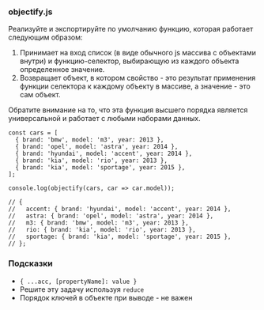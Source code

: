 ### objectify.js

Реализуйте и экспортируйте по умолчанию функцию, которая работает следующим образом:

1.  Принимает на вход список (в виде обычного js массива с объектами внутри) и функцию-селектор, выбирающую из каждого объекта определенное значение.
2.  Возвращает объект, в котором свойство - это результат применения функции селектора к каждому объекту в массиве, а значение - это сам объект.

Обратите внимание на то, что эта функция высшего порядка является универсальной и работает с любыми наборами данных.

```
const cars = [
  { brand: 'bmw', model: 'm3', year: 2013 },
  { brand: 'opel', model: 'astra', year: 2014 },
  { brand: 'hyundai', model: 'accent', year: 2014 },
  { brand: 'kia', model: 'rio', year: 2013 },
  { brand: 'kia', model: 'sportage', year: 2015 },
];

console.log(objectify(cars, car => car.model));

// {
//   accent: { brand: 'hyundai', model: 'accent', year: 2014 },
//   astra: { brand: 'opel', model: 'astra', year: 2014 },
//   m3: { brand: 'bmw', model: 'm3', year: 2013 },
//   rio: { brand: 'kia', model: 'rio', year: 2013 },
//   sportage: { brand: 'kia', model: 'sportage', year: 2015 },
// };

```

### Подсказки

-   `{ ...acc, [propertyName]: value }`
-   Решите эту задачу используя `reduce`
-   Порядок ключей в объекте при выводе - не важен